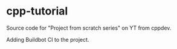 # cpp-tutorial

Source code for "Project from scratch series" on YT from cppdev.

Adding Buildbot CI to the project.

